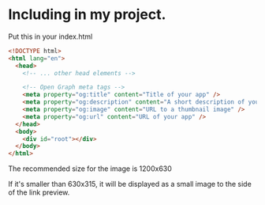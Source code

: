 # Including in my project.
Put this in your index.html
```html
<!DOCTYPE html>
<html lang="en">
  <head>
    <!-- ... other head elements -->

    <!-- Open Graph meta tags -->
    <meta property="og:title" content="Title of your app" />
    <meta property="og:description" content="A short description of your app" />
    <meta property="og:image" content="URL to a thumbnail image" />
    <meta property="og:url" content="URL of your app" />
  </head>
  <body>
    <div id="root"></div>
  </body>
</html>
```

The recommended size for the image is 1200x630

If it's smaller than 630x315, it will be displayed as a small image to the side of the link preview.